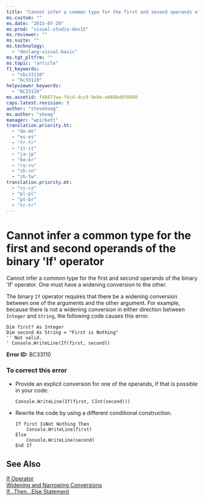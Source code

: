 ```yaml
---
title: "Cannot infer a common type for the first and second operands of the binary &#39;If&#39; operator | Microsoft Docs"
ms.custom: ""
ms.date: "2015-07-20"
ms.prod: "visual-studio-dev15"
ms.reviewer: ""
ms.suite: ""
ms.technology: 
  - "devlang-visual-basic"
ms.tgt_pltfrm: ""
ms.topic: "article"
f1_keywords: 
  - "vbc33110"
  - "bc33110"
helpviewer_keywords: 
  - "BC33110"
ms.assetid: f46873aa-f6cd-4cc9-9e8e-e668bddf0980
caps.latest.revision: 9
author: "stevehoag"
ms.author: "shoag"
manager: "wpickett"
translation.priority.ht: 
  - "de-de"
  - "es-es"
  - "fr-fr"
  - "it-it"
  - "ja-jp"
  - "ko-kr"
  - "ru-ru"
  - "zh-cn"
  - "zh-tw"
translation.priority.mt: 
  - "cs-cz"
  - "pl-pl"
  - "pt-br"
  - "tr-tr"
---
```

# Cannot infer a common type for the first and second operands of the binary &#39;If&#39; operator
Cannot infer a common type for the first and second operands of the binary 'If' operator. One must have a widening conversion to the other.  
  
 The binary `If` operator requires that there be a widening conversion between one of the arguments and the other argument. For example, because there is not a widening conversion in either direction between `Integer` and `String`, the following code causes this error.  
  
```vb#  
Dim first? As Integer  
Dim second As String = "First is Nothing"  
'' Not valid.  
' Console.WriteLine(If(first, second))  
```  
  
 **Error ID:** BC33110  
  
### To correct this error  
  
-   Provide an explicit conversion for one of the operands, if that is possible in your code:  
  
    ```  
    Console.WriteLine(If(first, CInt(second)))   
    ```  
  
-   Rewrite the code by using a different conditional construction.  
  
    ```  
    If first IsNot Nothing Then  
        Console.WriteLine(first)  
    Else  
        Console.WriteLine(second)  
    End If  
    ```  
  
## See Also  
 [If Operator](/dotnet/visual-basic/language-reference/operators/if-operator)   
 [Widening and Narrowing Conversions](/dotnet/visual-basic/programming-guide/language-features/data-types/widening-and-narrowing-conversions)   
 [If...Then...Else Statement](/dotnet/visual-basic/language-reference/statements/if-then-else-statement)